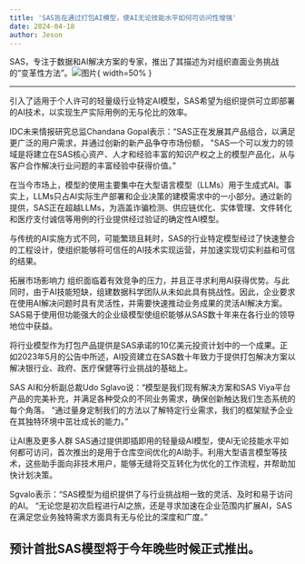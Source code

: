 ```yaml
---
title: 'SAS旨在通过打包AI模型，使AI无论技能水平如何可访问性增强'
date: 2024-04-18
author: Jeson
---
```


SAS，专注于数据和AI解决方案的专家，推出了其描述为对组织直面业务挑战的“变革性方法”。![图片](https://www.artificialintelligence-news.com/wp-content/uploads/sites/9/2024/04/possessed-photography-jIBMSMs4_kA-unsplash.jpg){ width=50% }

---


引入了适用于个人许可的轻量级行业特定AI模型，SAS希望为组织提供可立即部署的AI技术，以实现生产实际用例的无与伦比的效率。

IDC未来情报研究总监Chandana Gopal表示：“SAS正在发展其产品组合，以满足更广泛的用户需求，并通过创新的新产品争夺市场份额，
"SAS一个可以发力的领域是将建立在SAS核心资产、人才和经验丰富的知识产权之上的模型产品化，从与客户合作解决行业问题的丰富经验中获得价值。”

在当今市场上，模型的使用主要集中在大型语言模型（LLMs）用于生成式AI。事实上，LLMs只占AI实际生产部署和企业决策的建模需求中的一小部分。通过新的提供，SAS正在超越LLMs，为涵盖诈骗检测、供应链优化、实体管理、文件转化和医疗支付诚信等用例的行业提供经过验证的确定性AI模型。

与传统的AI实施方式不同，可能繁琐且耗时，SAS的行业特定模型经过了快速整合的工程设计，使组织能够将可信任的AI技术实现运营，并加速实现切实利益和可信的结果。

拓展市场影响力
组织面临着有效竞争的压力，并且正寻求利用AI获得优势。与此同时，由于AI技能短缺，组建数据科学团队从未如此具有挑战性。因此，企业要求在使用AI解决问题时具有灵活性，并需要快速推动业务成果的灵活AI解决方案。SAS易于使用但功能强大的企业级模型使组织能够从SAS数十年来在各行业的领导地位中获益。

将行业模型作为打包产品提供是SAS承诺的10亿美元投资计划中的一个成果。正如2023年5月的公告中所述，AI投资建立在SAS数十年致力于提供打包解决方案以解决银行业、政府、医疗保健等行业挑战的基础上。

SAS AI和分析副总裁Udo Sglavo说：“模型是我们现有解决方案和SAS Viya平台产品的完美补充，并满足各种受众的不同业务需求，确保创新触达我们生态系统的每个角落。
“通过量身定制我们的方法以了解特定行业需求，我们的框架赋予企业在其独特环境中茁壮成长的能力。”

让AI惠及更多人群
SAS通过提供即插即用的轻量级AI模型，使AI无论技能水平如何都可访问，首次推出的是用于仓库空间优化的AI助手。利用大型语言模型等技术，这些助手面向非技术用户，能够无缝将交互转化为优化的工作流程，并帮助加快计划决策。

Sgvalo表示：“SAS模型为组织提供了与行业挑战相一致的灵活、及时和易于访问的AI。
“无论您是初次启程进行AI之旅，还是寻求加速在企业范围内扩展AI，SAS在满足您业务独特需求方面具有无与伦比的深度和广度。”

预计首批SAS模型将于今年晚些时候正式推出。
---

